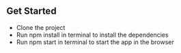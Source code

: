 ## Get Started

- Clone the project
- Run npm install in terminal to install the dependencies
- Run npm start in terminal to start the app in the browser
